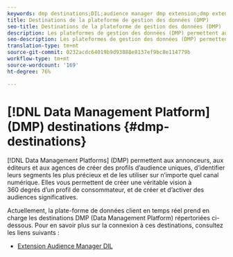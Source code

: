 ```yaml
---
keywords: dmp destinations;DIL;audience manager dmp extension;dmp extension;data management platform;data management platform destinations
title: Destinations de la plateforme de gestion des données (DMP)
seo-title: Destinations de la plateforme de gestion des données (DMP)
description: Les plateformes de gestion des données (DMP) permettent aux annonceurs, aux éditeurs et aux agences d’élaborer des profils d’audience unique, d’identifier les segments les plus précieux et de les utiliser sur n’importe quel canal numérique. Elles vous permettent de créer une véritable vision à 360 degrés d’un profil de consommateur, et de créer et d’activer des audiences significatives.
seo-description: Les plateformes de gestion des données (DMP) permettent aux annonceurs, aux éditeurs et aux agences d’élaborer des profils d’audience unique, d’identifier les segments les plus précieux et de les utiliser sur n’importe quel canal numérique. Elles vous permettent de créer une véritable vision à 360 degrés d’un profil de consommateur, et de créer et d’activer des audiences significatives.
translation-type: tm+mt
source-git-commit: 0232acdc64019b9d93888e8137ef9bc8e114779b
workflow-type: tm+mt
source-wordcount: '169'
ht-degree: 76%

---
```



# [!DNL Data Management Platform] (DMP) destinations {#dmp-destinations}

[!DNL Data Management Platforms] (DMP) permettent aux annonceurs, aux éditeurs et aux agences de créer des profils d’audience uniques, d’identifier leurs segments les plus précieux et de les utiliser sur n’importe quel canal numérique. Elles vous permettent de créer une véritable vision à 360 degrés d’un profil de consommateur, et de créer et d’activer des audiences significatives.

Actuellement, la plate-forme de données client en temps réel prend en charge les destinations DMP (Data Management Platform) répertoriées ci-dessous. Pour en savoir plus sur la connexion à ces destinations, consultez les liens suivants :

* [Extension Audience Manager DIL](/help/rtcdp/destinations/aam-dil-extension.md)
